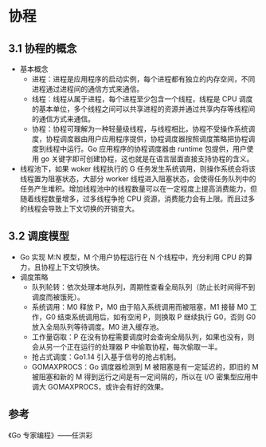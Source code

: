 # 协程

## 3.1 协程的概念

- 基本概念
  - 进程：进程是应用程序的启动实例，每个进程都有独立的内存空间，不同进程通过进程间的通信方式来通信。
  - 线程：线程从属于进程，每个进程至少包含一个线程，线程是 CPU 调度的基本单位，多个线程之间可以共享进程的资源并通过共享内存等线程间的通信方式来通信。
  - 协程：协程可理解为一种轻量级线程，与线程相比，协程不受操作系统调度，协程调度器由用户应用程序提供，协程调度器按照调度策略把协程调度到线程中运行。Go 应用程序的协程调度器由 runtime 包提供，用户使用 go 关键字即可创建协程，这也就是在语言层面直接支持协程的含义。
- 线程池下，如果 woker 线程执行的 G 任务发生系统调用，则操作系统会将该线程置为阻塞状态，大部分 worker 线程进入阻塞状态，会使得任务队列中的任务产生堆积。增加线程池中的线程数量可以在一定程度上提高消费能力，但随着线程数量增多，过多线程争抢 CPU 资源，消费能力会有上限。而且过多的线程会导致上下文切换的开销变大。

## 3.2 调度模型

- Go 实现 M:N 模型，M 个用户协程运行在 N 个线程中，充分利用 CPU 的算力，且协程上下文切换快。
- 调度策略
  - 队列轮转：依次处理本地队列，周期性查看全局队列（防止长时间得不到调度而被饿死）。
  - 系统调用：M0 释放 P，M0 由于陷入系统调用而被阻塞，M1 接替 M0 工作，G0 结束系统调用后，如有空闲 P，则换取 P 继续执行 G0，否则 G0 放入全局队列等待调度。M0 进入缓存池。
  - 工作量窃取：P 在没有协程需要调度时会查询全局队列，如果也没有，则会从另一个正在运行的处理器 P 中偷取协程，每次偷取一半。
  - 抢占式调度：Go1.14 引入基于信号的抢占机制。
  - GOMAXPROCS：Go 调度器检测到 M 被阻塞是有一定延迟的，即旧的 M 被阻塞和新的 M 得到运行之间是有一定间隔的，所以在 I/O 密集型应用中调大 GOMAXPROCS，或许会有好的效果。

## 参考

《Go 专家编程》——任洪彩
